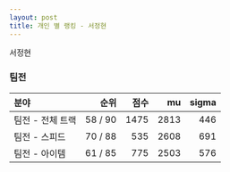 ```yaml
---
layout: post
title: 개인 별 랭킹 - 서정현
---
```


서정현


### 팀전

| 분야 | 순위 | 점수 | mu | sigma |
|:---|---:|---:|---:|---:|
| 팀전 - 전체 트랙 | 58 / 90 | 1475 | 2813 | 446 |
| 팀전 - 스피드 | 70 / 88 | 535 | 2608 | 691 |
| 팀전 - 아이템 | 61 / 85 | 775 | 2503 | 576 |
